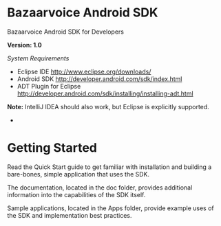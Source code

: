 Bazaarvoice Android SDK
==============
Bazaarvoice Android SDK for Developers

**Version: 1.0**

*System Requirements*

- Eclipse IDE http://www.eclipse.org/downloads/
- Android SDK http://developer.android.com/sdk/index.html
- ADT Plugin for Eclipse http://developer.android.com/sdk/installing/installing-adt.html

**Note:** IntelliJ IDEA should also work, but Eclipse is explicitly supported.

-
Getting Started
==

Read the Quick Start guide to get familiar with installation and building a bare-bones, simple application that uses the SDK.

The documentation, located in the doc folder, provides additional information into the capabilities of the SDK itself.

Sample applications, located in the Apps folder, provide example uses of the SDK and implementation best practices.